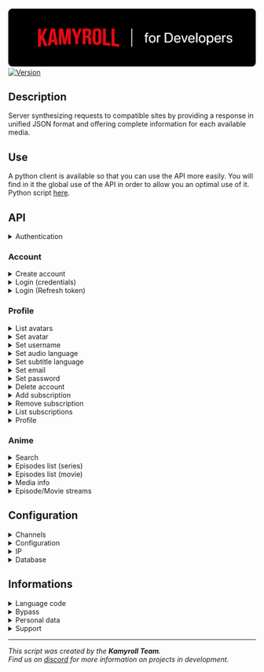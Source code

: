 ![Kamyroll-Developers](/resource/kamyroll_developers.png?raw=true)  
[![Version](https://img.shields.io/badge/Version-v3.17.0-green.svg)](https://shields.io/)
## Description
Server synthesizing requests to compatible sites by providing a response in unified JSON format and offering complete information for each available media.

## Use
A python client is available so that you can use the API more easily. You will find in it the global use of the API in order to allow you an optimal use of it. Python script [here](/python/main.py).


## API
<details><summary>Authentication</summary>

````yml
BASE_URL: 'https://api.kamyroll.tech'
USER_AGENT: Kamyroll/3.17.0 Android/7.1.2 okhttp/4.9.1  
BASIC_AUTHORIZATION: Basic BCoB9f4m4lSlo+fp05PjlwWcplxQXDT+N+1FfvsyoF41YSy8nH+kuJBQowYrVkiZq6PvTvjFEoQQvzJOt3pJZA==  
````
</details>


### Account
<details><summary>Create account</summary>

Request
```https
  POST /accounts/v2
```
Headers
````json
{
  "user-agent": "USER_AGENT",
  "authorization": "BASIC_AUTHORIZATION"
}
````
Body
````json
{
  "email": "EMAIL",
  "password": "PASSWORD"
}
````
</details>

<details><summary>Login (credentials)</summary>

Request
```https
  POST /auth/v1/token
```
Headers
````json
{
  "user-agent": "USER_AGENT",
  "authorization": "BASIC_AUTHORIZATION"
}
````
Body
````json
{
  "email": "EMAIL",
  "password": "PASSWORD",
  "grant_type": "password",
  "scope": "offline_access"
}
````
</details>

<details><summary>Login (Refresh token)</summary>

Request
```https
  POST /auth/v1/token
```
Headers
````json
{
  "user-agent": "USER_AGENT",
  "authorization": "BASIC_AUTHORIZATION"
}
````
Body
````json
{
  "refresh_token": "REFRESH_TOKEN",
  "grant_type": "refresh_token",
  "scope": "offline_access"
}
````
</details>


### Profile
<details><summary>List avatars</summary>

Request
```https
  GET /assets/v1/avatar
```
Headers
````json
{
  "user-agent": "USER_AGENT",
  "authorization": "BEARER_AUTHORIZATION"
}
````
</details>

<details><summary>Set avatar</summary>

Request
```https
  PUT /accounts/v1/me/profile
```
Headers
````json
{
  "user-agent": "USER_AGENT",
  "authorization": "BEARER_AUTHORIZATION"
}
````
Body
````json
{
  "avatar": "AVATAR"
}
````
</details>

<details><summary>Set username</summary>

Request
```https
  PUT /accounts/v1/me/profile
```
Headers
````json
{
  "user-agent": "USER_AGENT",
  "authorization": "BEARER_AUTHORIZATION"
}
````
Body
````json
{
  "username": "USERNAME"
}
````
</details>

<details><summary>Set audio language</summary>

Request
```https
  PUT /accounts/v1/me/profile
```
Headers
````json
{
  "user-agent": "USER_AGENT",
  "authorization": "BEARER_AUTHORIZATION"
}
````
Body
````json
{
  "preferred_audio_language": "LOCALE"
}
````
</details>

<details><summary>Set subtitle language</summary>

Request
```https
  PUT /accounts/v1/me/profile
```
Headers
````json
{
  "user-agent": "USER_AGENT",
  "authorization": "BEARER_AUTHORIZATION"
}
````
Body
````json
{
  "preferred_subtitle_language": "LOCALE"
}
````
</details>

<details><summary>Set email</summary>

Request
```https
  PUT /accounts/v1/me/credentials
```
Headers
````json
{
  "user-agent": "USER_AGENT",
  "authorization": "BEARER_AUTHORIZATION"
}
````
Body
````json
{
  "current_password": "PASSWORD",
  "email": "EMAIL"
}
````
</details>

<details><summary>Set password</summary>

Request
```https
  PUT /accounts/v1/me/credentials
```
Headers
````json
{
  "user-agent": "USER_AGENT",
  "authorization": "BEARER_AUTHORIZATION"
}
````
Body
````json
{
  "current_password": "PASSWORD",
  "password": "PASSWORD"
}
````
</details>

<details><summary>Delete account</summary>

Request
```https
  PUT /accounts/v1/me/credentials
```
Headers
````json
{
  "user-agent": "USER_AGENT",
  "authorization": "BEARER_AUTHORIZATION"
}
````
Body
````json
{
  "current_password": "PASSWORD",
  "scope": "delete_profile"
}
````
</details>

<details><summary>Add subscription</summary>

Request
```https
  PUT /accounts/v1/me/credentials
```
Headers
````json
{
  "user-agent": "USER_AGENT",
  "authorization": "BEARER_AUTHORIZATION"
}
````
Body
````json
{
  "current_password": "PASSWORD",
  "channel_id": "CHANNEL_ID",
  "email": "EMAIL",
  "password": "PASSWORD",
  "scope": "add_channel"
}
````
</details>

<details><summary>Remove subscription</summary>

Request
```https
  PUT /accounts/v1/me/credentials
```
Headers
````json
{
  "user-agent": "USER_AGENT",
  "authorization": "BEARER_AUTHORIZATION"
}
````
Body
````json
{
  "current_password": "PASSWORD",
  "channel_id": "CHANNEL_ID",
  "scope": "remove_channel"
}
````
</details>

<details><summary>List subscriptions</summary>

Request
```https
  GET /subs/v1/subscriptions
```
Headers
````json
{
  "user-agent": "USER_AGENT",
  "authorization": "BEARER_AUTHORIZATION"
}
````
</details>

<details><summary>Profile</summary>

Request
```https
  GET /accounts/v1/me/profile
```
Headers
````json
{
  "user-agent": "USER_AGENT",
  "authorization": "BEARER_AUTHORIZATION"
}
````
</details>


### Anime
<details><summary>Search</summary>

Request
```https
  GET /content/v1/search
```
Headers
````json
{
  "user-agent": "USER_AGENT",
  "authorization": "BEARER_AUTHORIZATION"
}
````
Queries
````json
{
  "channel_id": "CHANNEL_ID",
  "query": "QUERY",
  "limit": "LIMIT",
  "locale": "LOCALE"
}
````
</details>

<details><summary>Episodes list (series)</summary>

Request
```https
  GET /content/v1/seasons
```
Headers
````json
{
  "user-agent": "USER_AGENT",
  "authorization": "BEARER_AUTHORIZATION"
}
````
Queries
````json
{
  "channel_id": "CHANNEL_ID",
  "id": "SERIES_ID",
  "locale": "LOCALE"
}
````
</details>

<details><summary>Episodes list (movie)</summary>

Request
```https
  GET /content/v1/movies
```
Headers
````json
{
  "user-agent": "USER_AGENT",
  "authorization": "BEARER_AUTHORIZATION"
}
````
Queries
````json
{
  "channel_id": "CHANNEL_ID",
  "id": "MOVIE_ID",
  "locale": "LOCALE"
}
````
</details>

<details><summary>Media info</summary>

Request
```https
  GET /content/v1/media
```
Headers
````json
{
  "user-agent": "USER_AGENT",
  "authorization": "BEARER_AUTHORIZATION"
}
````
Queries
````json
{
  "channel_id": "CHANNEL_ID",
  "id": "MEDIA_ID",
  "locale": "LOCALE"
}
````
</details>

<details><summary>Episode/Movie streams</summary>

Request
```https
  GET /videos/v1/streams
```
Headers
````json
{
  "user-agent": "USER_AGENT",
  "authorization": "BEARER_AUTHORIZATION"
}
````
Queries
````json
{
  "channel_id": "CHANNEL_ID",
  "id": "MEDIA_ID",
  "locale": "LOCALE",
  "type": "TYPE"
}
````
</details>


## Configuration
<details><summary>Channels</summary>

Request
```https
  GET /index/v1/channels
```
Headers
````json
{
  "user-agent": "USER_AGENT",
  "authorization": "BEARER_AUTHORIZATION"
}
````
</details>

<details><summary>Configuration</summary>

Request
```https
  GET /index/v1/config
```
Headers
````json
{
  "user-agent": "USER_AGENT",
  "authorization": "BEARER_AUTHORIZATION"
}
````
</details>

<details><summary>IP</summary>

Request
```https
  GET /index/v2/ip
```
Headers
````json
{
  "user-agent": "USER_AGENT",
  "authorization": "BEARER_AUTHORIZATION"
}
````
</details>

<details><summary>Database</summary>

Request
```https
  GET /index/v2/database
```
Headers
````json
{
  "user-agent": "USER_AGENT",
  "authorization": "BEARER_AUTHORIZATION"
}
````
</details>


## Informations
<details><summary>Language code</summary>

| Code      | Language               |
| :-------- | :--------------------- |
| `ar-SA`   | Arabic (Saudi Arabia)  |
| `de-DE`   | German                 |
| `en-US`   | English (USA)          |
| `es-419`  | Spanish                |
| `es-ES`   | Spanish (Spain)        |
| `fr-FR`   | French (France)        |
| `it-IT`   | Italian                |
| `pt-BR`   | Portuguese (Brazil)    |
| `pt-PT`   | Portuguese (Portugal)  |
| `ru-RU`   | Russian                |
| `zh-CN`   | Chinese                |
| `tr-TR`   | Turkish                |
| `ar-ME`   | Arabic (Montenegro)    |
| `ja-JP`   | Japanese               |
| ``        | Off                    |

</details>

<details><summary>Bypass</summary>

## Working
The bypass consists of being able to unlock access to videos reserved for paying subscribers on the various price-based services. However, this is not a bug or a fault of the sites. The bypass works using real paid accounts that allow you to generate streaming links thanks to them. This service is offered for free although it is a real cost, that's why not all platforms are supported or the bypass may be unavailable for some of them.

## Identification
The bypass is associated with accounts internal to the script, it does not use credentials data from other API users. Bypass credentials are not disclosed in any way and may be removed at the donor's request if desired.
</details>

<details><summary>Personal data</summary>

Adding a subscription to a service in order to use your personal account if desired requires saving credentials on the API. However, this information is protected (RSA encrypted) and can only be used through your kamyroll account. Once saved, it is possible to withdraw and modify them but not to obtain them in order to ensure the integrity of the data.
</details>

<details><summary>Support</summary>

If you like the service, you have several possibilities to help us by contacting us on our discord server.
To support us, you can:
- Donate money to ensure bypass longevity and developer support
- Share your premium account credentials for use as a bypass
- Talk about us to developers or communities
</details>


---
*This script was created by the __Kamyroll Team__.  
Find us on [discord](https://discord.com/invite/g6JzYbh) for more information on projects in development.*